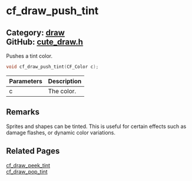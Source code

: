 [](../header.md ':include')

# cf_draw_push_tint

Category: [draw](/api_reference?id=draw)  
GitHub: [cute_draw.h](https://github.com/RandyGaul/cute_framework/blob/master/include/cute_draw.h)  
---

Pushes a tint color.

```cpp
void cf_draw_push_tint(CF_Color c);
```

Parameters | Description
--- | ---
c | The color.

## Remarks

Sprites and shapes can be tinted. This is useful for certain effects such as damage flashes, or
dynamic color variations.

## Related Pages

[cf_draw_peek_tint](/draw/cf_draw_peek_tint.md)  
[cf_draw_pop_tint](/draw/cf_draw_pop_tint.md)  
